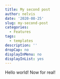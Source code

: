 ```yaml
---
title: My second post
author: nelvis
date: '2020-08-25'
slug: my-second-post
categories:
  - Features
tags:
  - templates
description: ''
dropCap: no
displayInMenu: no
displayInList: yes
---
```


Hello world! Now for real!